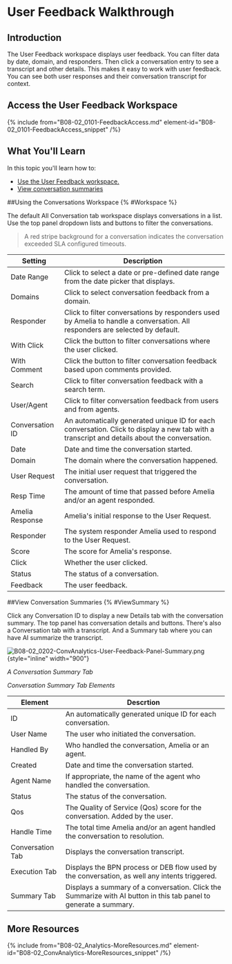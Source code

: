 # User Feedback Walkthrough

## Introduction

The User Feedback workspace displays user feedback. You can filter data by date, domain, and responders. Then click a conversation entry to see a transcript and other details. This makes it easy to work with user feedback. You can see both user responses and their conversation transcript for context.

## Access the User Feedback Workspace

{% include from="B08-02_0101-FeedbackAccess.md" element-id="B08-02_0101-FeedbackAccess_snippet" /%}

## What You'll Learn

In this topic you'll learn how to:

* [Use the User Feedback workspace.](#Workspace)
* [View conversation summaries](#ViewSummary)

##Using the Conversations Workspace {% #Workspace %}

The default All Conversation tab workspace displays conversations in a list. Use the top panel dropdown lists and buttons to filter the conversations.

> A red stripe background for a conversation indicates the conversation exceeded SLA configured timeouts.

| Setting         | Description                                                                                                                                  |
|-----------------|----------------------------------------------------------------------------------------------------------------------------------------------|
| Date Range      | Click to select a date or pre-defined date range from the date picker that displays.                                                         |
| Domains         | Click to select conversation feedback from a domain.                                                                                         |
| Responder       | Click to filter conversations by responders used by Amelia to handle a conversation. All responders are selected by default.                 |
| With Click      | Click the button to filter conversations where the user clicked.                                                                             |
| With Comment    | Click the button to filter conversation feedback based upon comments provided.                                                               |
| Search          | Click to filter conversation feedback with a search term.                                                                                    |
| User/Agent      | Click to filter conversation feedback from users and from agents.                                                                            |
| Conversation ID | An automatically generated unique ID for each conversation. Click to display a new tab with a transcript and details about the conversation. |
| Date            | Date and time the conversation started.                                                                                                      |
| Domain          | The domain where the conversation happened.                                                                                                  |
| User Request    | The initial user request that triggered the conversation.                                                                                    |
| Resp Time       | The amount of time that passed before Amelia and/or an agent responded.                                                                      |
| Amelia Response | Amelia's initial response to the User Request.                                                                                               |
| Responder       | The system responder Amelia used to respond to the User Request.                                                                             |
| Score           | The score for Amelia's response.                                                                                                             |
| Click           | Whether the user clicked.                                                                                                                    |
| Status          | The status of a conversation.                                                                                                                |
| Feedback        | The user feedback.                                                                                                                           |


##View Conversation Summaries {% #ViewSummary %}

Click any Conversation ID to display a new Details tab with the conversation summary. The top panel has conversation details and buttons. There's also a Conversation tab with a transcript. And a Summary tab where you can have AI summarize the transcript.

![B08-02_0202-ConvAnalytics-User-Feedback-Panel-Summary.png](B08-02_0202-ConvAnalytics-User-Feedback-Panel-Summary.png){style="inline" width="900"}

*A Conversation Summary Tab*

*Conversation Summary Tab Elements*

| Element          | Descrtion                                                                                                         |
|------------------|-------------------------------------------------------------------------------------------------------------------|
| ID               | An automatically generated unique ID for each conversation.                                                       |
| User Name        | The user who initiated the conversation.                                                                          |
| Handled By       | Who handled the conversation, Amelia or an agent.                                                                 |
| Created          | Date and time the conversation started.                                                                           |
| Agent Name       | If appropriate, the name of the agent who handled the conversation.                                               |
| Status           | The status of the conversation.                                                                                   |
| Qos              | The Quality of Service (Qos) score for the conversation. Added by the user.                                       |
| Handle Time      | The total time Amelia and/or an agent handled the conversation to resolution.                                     |
| Conversation Tab | Displays the conversation transcript.                                                                             |
| Execution Tab    | Displays the BPN process or DEB flow used by the conversation, as well any intents triggered.                     |
| Summary Tab      | Displays a summary of a conversation. Click the Summarize with AI button in this tab panel to generate a summary. |


## More Resources

{% include from="B08-02_Analytics-MoreResources.md" element-id="B08-02_ConvAnalytics-MoreResources_snippet" /%}
